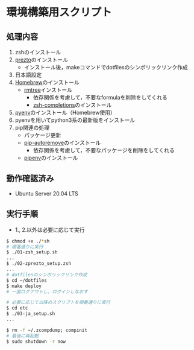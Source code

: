 # 環境構築用スクリプト

## 処理内容

1. zshのインストール
2. [prezto](https://github.com/sorin-ionescu/prezto)のインストール
   - インストール後，makeコマンドでdotfilesのシンボリックリンク作成
3. 日本語設定
4. [Homebrew](https://brew.sh/)のインストール
   - [rmtree](https://github.com/beeftornado/homebrew-rmtree)インストール
     - 依存関係を考慮して，不要なformulaを削除をしてくれる
     - [zsh-completions](https://github.com/zsh-users/zsh-completions)のインストール
5. [pyenv](https://github.com/pyenv/pyenv)のインストール（Homebrew使用）
6. pyenvを用いてpython3系の最新版をインストール
7. pip関連の処理
   - パッケージ更新
   - [pip-autoremove](https://github.com/invl/pip-autoremove)のインストール
     - 依存関係を考慮して，不要なパッケージを削除をしてくれる
   - [pipenv](https://github.com/pypa/pipenv)のインストール

## 動作確認済み

- Ubuntu Server 20.04 LTS

## 実行手順

- 1., 2.以外は必要に応じて実行

```sh
$ chmod +x ./*sh
# 順番通りに実行
$ ./01-zsh_setup.sh
...
$ ./02-zprezto_setup.zsh
...
# dotfilesのシンボリックリンク作成
$ cd ~/dotfiles
$ make deploy
# 一度ログアウトし，ログインしなおす

# 必要に応じて以降のスクリプトを順番通りに実行
$ cd etc
$ ./03-ja_setup.sh
...

$ rm -f ~/.zcompdump; compinit
# 最後に再起動
$ sudo shutdown -r now
```
